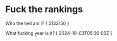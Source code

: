 # Fuck the rankings

Who the hell am I?
{ 5133150 }

What fucking year is it?
[ 2024-10-03T05:30:00Z ]
